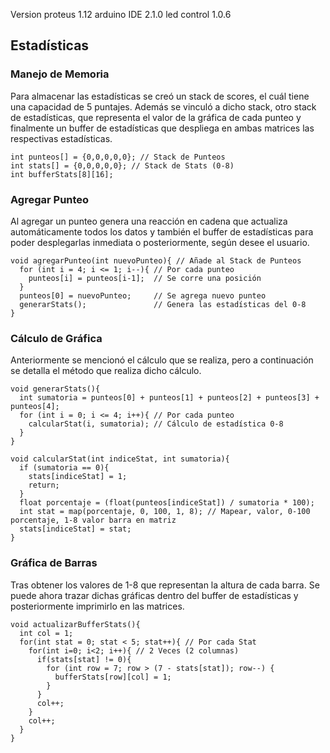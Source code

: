 Version proteus 1.12
arduino IDE 2.1.0
led control 1.0.6

## Estadísticas

### Manejo de Memoria

Para almacenar las estadísticas se creó un stack de scores, el cuál tiene una capacidad de 5 puntajes. Además se vinculó a dicho stack, otro stack de estadísticas, que representa el valor de la gráfica de cada punteo y finalmente un buffer de estadísticas que despliega en ambas matrices las respectivas estadísticas.

~~~
int punteos[] = {0,0,0,0,0}; // Stack de Punteos
int stats[] = {0,0,0,0,0}; // Stack de Stats (0-8)
int bufferStats[8][16];
~~~

### Agregar Punteo

Al agregar un punteo genera una reacción en cadena que actualiza automáticamente todos los datos y también el buffer de estadísticas para poder desplegarlas inmediata o posteriormente, según desee el usuario. 

~~~
void agregarPunteo(int nuevoPunteo){ // Añade al Stack de Punteos
  for (int i = 4; i <= 1; i--){ // Por cada punteo
    punteos[i] = punteos[i-1];  // Se corre una posición
  }
  punteos[0] = nuevoPunteo;     // Se agrega nuevo punteo
  generarStats();               // Genera las estadísticas del 0-8
}
~~~

### Cálculo de Gráfica

Anteriormente se mencionó el cálculo que se realiza, pero a continuación se detalla el método que realiza dicho cálculo. 

~~~
void generarStats(){
  int sumatoria = punteos[0] + punteos[1] + punteos[2] + punteos[3] + punteos[4];
  for (int i = 0; i <= 4; i++){ // Por cada punteo
    calcularStat(i, sumatoria); // Cálculo de estadística 0-8
  }
}

void calcularStat(int indiceStat, int sumatoria){
  if (sumatoria == 0){
    stats[indiceStat] = 1;
    return;
  }
  float porcentaje = (float(punteos[indiceStat]) / sumatoria * 100);
  int stat = map(porcentaje, 0, 100, 1, 8); // Mapear, valor, 0-100 porcentaje, 1-8 valor barra en matriz
  stats[indiceStat] = stat;
}
~~~

### Gráfica de Barras

Tras obtener los valores de 1-8 que representan la altura de cada barra. Se puede ahora trazar dichas gráficas dentro del buffer de estadísticas y posteriormente imprimirlo en las matrices. 

~~~
void actualizarBufferStats(){
  int col = 1;
  for(int stat = 0; stat < 5; stat++){ // Por cada Stat
    for(int i=0; i<2; i++){ // 2 Veces (2 columnas)
      if(stats[stat] != 0){
        for (int row = 7; row > (7 - stats[stat]); row--) {       
          bufferStats[row][col] = 1;      
        }
      }
      col++;
    }
    col++;
  }
}
~~~
 
